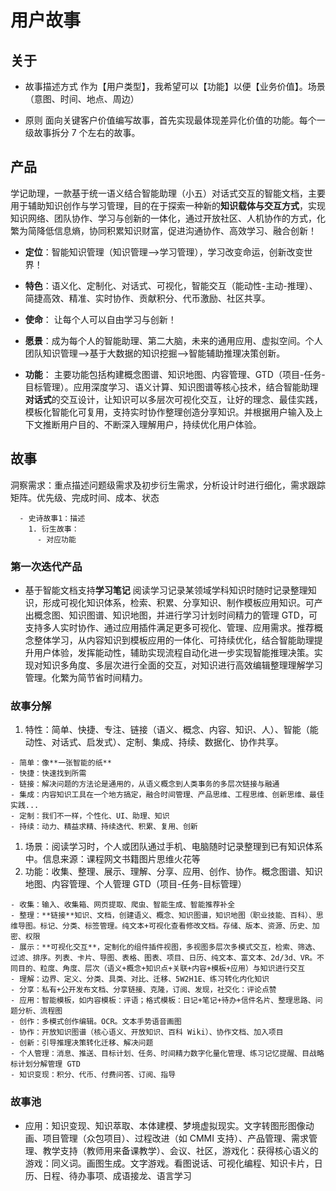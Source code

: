 # 用户故事

## 关于

- 故事描述方式
  作为【用户类型】，我希望可以【功能】以便【业务价值】。场景（意图、时间、地点、周边）

- 原则
  面向关键客户价值编写故事，首先实现最体现差异化价值的功能。每个一级故事拆分 7 个左右的故事。

## 产品

学记助理，一款基于统一语义结合智能助理（小五）对话式交互的智能文档，主要用于辅助知识创作与学习管理，目的在于探索一种新的**知识载体与交互方式**，实现知识网络、团队协作、学习与创新的一体化，通过开放社区、人机协作的方式，化繁为简降低信息熵，协同积累知识财富，促进沟通协作、高效学习、融合创新！

- **定位**：智能知识管理（知识管理-->学习管理），学习改变命运，创新改变世界！
- **特色**：语义化、定制化、对话式、可视化，智能交互（能动性-主动-推理）、简捷高效、精准、实时协作、贡献积分、代币激励、社区共享。
- **使命**： 让每个人可以自由学习与创新！
- **愿景**：成为每个人的智能助理、第二大脑，未来的通用应用、虚拟空间。个人团队知识管理-->基于大数据的知识挖掘-->智能辅助推理决策创新。

- **功能**：
  主要功能包括构建概念图谱、知识地图、内容管理、GTD（项目-任务-目标管理）。应用深度学习、语义计算、知识图谱等核心技术，结合智能助理**对话式**的交互设计，让知识可以多层次可视化交互，让好的理念、最佳实践，模板化智能化可复用，支持实时协作整理创造分享知识。并根据用户输入及上下文推断用户目的、不断深入理解用户，持续优化用户体验。

## 故事

洞察需求：重点描述问题级需求及初步衍生需求，分析设计时进行细化，需求跟踪矩阵。优先级、完成时间、成本、状态

```
  - 史诗故事1：描述
    1. 衍生故事：
      - 对应功能
```

### 第一次迭代产品

- 基于智能文档支持**学习笔记**
  阅读学习记录某领域学科知识时随时记录整理知识，形成可视化知识体系，检索、积累、分享知识、制作模板应用知识。可产出概念图、知识图谱、知识地图，并进行学习计划时间精力的管理 GTD，可支持多人实时协作、通过应用插件满足更多可视化、管理、应用需求。推荐概念整体学习，从内容知识到模板应用的一体化、可持续优化，结合智能助理提升用户体验，发挥能动性，辅助实现流程自动化进一步实现智能推理决策。实现对知识多角度、多层次进行全面的交互，对知识进行高效编辑整理理解学习管理。化繁为简节省时间精力。

### 故事分解

  1. 特性：简单、快捷、专注、链接（语义、概念、内容、知识、人）、智能（能动性、对话式、启发式）、定制、集成、持续、数据化、协作共享。

    - 简单：像**一张智能的纸**
    - 快捷：快速找到所需
    - 链接：解决问题的方法论是通用的，从语义概念到人类事务的多层次链接与融通
    - 集成：内容知识工具在一个地方搞定，融合时间管理、产品思维、工程思维、创新思维、最佳实践...
    - 定制：我们不一样，个性化、UI、助理、知识
    - 持续：动力、精益求精、持续迭代、积累、复用、创新

  1. 场景：阅读学习时，个人或团队通过手机、电脑随时记录整理到已有知识体系中。信息来源：课程网文书籍图片思维火花等
  1. 功能：收集、整理、展示、理解、分享、应用、创作、协作。概念图谱、知识地图、内容管理、个人管理 GTD（项目-任务-目标管理）

    - 收集：输入、收集箱、网页提取、爬虫、智能生成、智能推荐补全
    - 整理：**链接**知识、文档，创建语义、概念、知识图谱，知识地图（职业技能、百科）、思维导图。标记、分类、标签管理。纯文本+可视化查看修改文档。存储、版本、资源、历史、加密、权限
    - 展示：**可视化交互**，定制化的组件插件视图，多视图多层次多模式交互，检索、筛选、过滤、排序。列表、卡片、导图、表格、图表、项目、日历、纯文本、富文本、2d/3d、VR。不同目的、粒度、角度、层次（语义+概念+知识点+关联+内容+模板+应用）与知识进行交互
    - 理解：边界、定义、分类、具类、对比、迁移、5W2H1E、练习转化内化知识
    - 分享：私有+公开发布文档、分享链接、克隆，订阅、发现，社交化：评论点赞
    - 应用：智能模板，如内容模板：评语；格式模板：日记+笔记+待办+信件名片、整理思路、问题分析、流程图
    - 创作：多模式创作编辑。OCR。文本手势语音画图
    - 协作：开放知识图谱（核心语义、开放知识、百科 Wiki）、协作文档、加入项目
    - 创新：引导推理决策转化迁移、解决问题
    - 个人管理：消息、推送、目标计划、任务、时间精力数字化量化管理、练习记忆提醒、目战略标计划分解管理 GTD
    - 知识变现：积分、代币、付费问答、订阅、指导

### 故事池

- 应用：知识变现、知识萃取、本体建模、梦境虚拟现实。文字转图形图像动画、项目管理（众包项目）、过程改进（如 CMMI 支持）、产品管理、需求管理、教学支持（教师用来备课教学）、会议、社区，游戏化：获得核心语义的游戏：同义词。画图生成。文字游戏。看图说话、可视化编程、知识卡片，日历、日程、待办事项、成语接龙、语言学习
